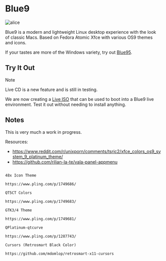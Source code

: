 # Blue9

![alice](https://github.com/user-attachments/assets/9fc694e3-883c-496b-a151-280e8163cea3)

Blue9 is a modern and lightweight Linux desktop experience with the look of classic Macs. Based on Fedora Atomic Xfce with various OS9 themes and icons.

 If your tastes are more of the Windows variety, try out [Blue95](https://github.com/winblues/blue95).

## Try It Out

> [!NOTE]  
> Live CD is a new feature and is still in testing.

We are now creating a [Live ISO](https://pub-969fbc86b5f24e4d81c6d022e8fd8dde.r2.dev/blue9-live-latest.iso) that can be used to boot into a Blue9 live environment. Test it out without needing to install anything.

## Notes

This is very much a work in progress.

Resources:
- https://www.reddit.com/r/unixporn/comments/tsric2/xfce_colors_os9_system_9_platinum_theme/
- https://github.com/rilian-la-te/vala-panel-appmenu

```

48x Icon Theme

https://www.pling.com/p/1749686/

QT5CT Colors

https://www.pling.com/p/1749683/

GTK3/4 Theme

https://www.pling.com/p/1749681/

QPlatinum-qtcurve

https://www.pling.com/p/1287743/

Cursors (Retrosmart Black Color)

https://github.com/mdomlop/retrosmart-x11-cursors
```
